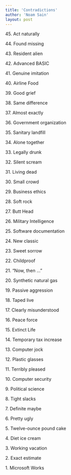 ```yaml
---
title: 'Contradictions'
author: 'Noam Sain'
layout: post
---
```


45\. Act naturally

44\. Found missing

43\. Resident alien

42\. Advanced BASIC

41\. Genuine imitation

40\. Airline Food

39\. Good grief

38\. Same difference

37\. Almost exactly

36\. Government organization

35\. Sanitary landfill

34\. Alone together

33\. Legally drunk

32\. Silent scream

31\. Living dead

30\. Small crowd

29\. Business ethics

28\. Soft rock

27\. Butt Head

26\. Military Intelligence

25\. Software documentation

24\. New classic

23\. Sweet sorrow

22\. Childproof

21\. “Now, then …”

20\. Synthetic natural gas

19\. Passive aggression

18\. Taped live

17\. Clearly misunderstood

16\. Peace force

15\. Extinct Life

14\. Temporary tax increase

13\. Computer jock

12\. Plastic glasses

11\. Terribly pleased

10\. Computer security

9\. Political science

8\. Tight slacks

7\. Definite maybe

6\. Pretty ugly

5\. Twelve-ounce pound cake

4\. Diet ice cream

3\. Working vacation

2\. Exact estimate

1\. Microsoft Works
